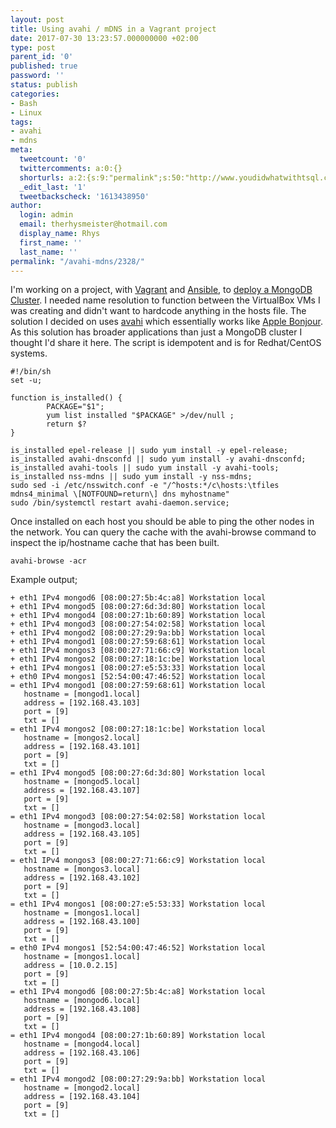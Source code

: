 ```yaml
---
layout: post
title: Using avahi / mDNS in a Vagrant project
date: 2017-07-30 13:23:57.000000000 +02:00
type: post
parent_id: '0'
published: true
password: ''
status: publish
categories:
- Bash
- Linux
tags:
- avahi
- mdns
meta:
  tweetcount: '0'
  twittercomments: a:0:{}
  shorturls: a:2:{s:9:"permalink";s:50:"http://www.youdidwhatwithtsql.com/avahi-mdns/2328/";s:7:"tinyurl";s:27:"http://tinyurl.com/ybevza3x";}
  _edit_last: '1'
  tweetbackscheck: '1613438950'
author:
  login: admin
  email: therhysmeister@hotmail.com
  display_name: Rhys
  first_name: ''
  last_name: ''
permalink: "/avahi-mdns/2328/"
---
```

I'm working on a project, with [Vagrant](https://www.vagrantup.com/) and [Ansible](https://www.ansible.com/), to [deploy a MongoDB Cluster](https://github.com/rhysmeister/MongoDBCluster). I needed name resolution to function between the VirtualBox VMs I was creating and didn't want to hardcode anything in the hosts file. The solution I decided on uses [avahi](https://www.avahi.org/) which essentially works like [Apple Bonjour](https://en.wikipedia.org/wiki/Bonjour_(software)). As this solution has broader applications than just a MongoDB cluster I thought I'd share it here. The script is idempotent and is for Redhat/CentOS systems.

```
#!/bin/sh
set -u;

function is_installed() {
        PACKAGE="$1";
        yum list installed "$PACKAGE" >/dev/null ;
        return $?
}

is_installed epel-release || sudo yum install -y epel-release;
is_installed avahi-dnsconfd || sudo yum install -y avahi-dnsconfd;
is_installed avahi-tools || sudo yum install -y avahi-tools;
is_installed nss-mdns || sudo yum install -y nss-mdns;
sudo sed -i /etc/nsswitch.conf -e "/^hosts:*/c\hosts:\tfiles mdns4_minimal \[NOTFOUND=return\] dns myhostname"
sudo /bin/systemctl restart avahi-daemon.service;
```

Once installed on each host you should be able to ping the other nodes in the network. You can query the cache with the avahi-browse command to inspect the ip/hostname cache that has been built.

```
avahi-browse -acr
```

Example output;

```
+ eth1 IPv4 mongod6 [08:00:27:5b:4c:a8] Workstation local
+ eth1 IPv4 mongod5 [08:00:27:6d:3d:80] Workstation local
+ eth1 IPv4 mongod4 [08:00:27:1b:60:89] Workstation local
+ eth1 IPv4 mongod3 [08:00:27:54:02:58] Workstation local
+ eth1 IPv4 mongod2 [08:00:27:29:9a:bb] Workstation local
+ eth1 IPv4 mongod1 [08:00:27:59:68:61] Workstation local
+ eth1 IPv4 mongos3 [08:00:27:71:66:c9] Workstation local
+ eth1 IPv4 mongos2 [08:00:27:18:1c:be] Workstation local
+ eth1 IPv4 mongos1 [08:00:27:e5:53:33] Workstation local
+ eth0 IPv4 mongos1 [52:54:00:47:46:52] Workstation local
= eth1 IPv4 mongod1 [08:00:27:59:68:61] Workstation local
   hostname = [mongod1.local]
   address = [192.168.43.103]
   port = [9]
   txt = []
= eth1 IPv4 mongos2 [08:00:27:18:1c:be] Workstation local
   hostname = [mongos2.local]
   address = [192.168.43.101]
   port = [9]
   txt = []
= eth1 IPv4 mongod5 [08:00:27:6d:3d:80] Workstation local
   hostname = [mongod5.local]
   address = [192.168.43.107]
   port = [9]
   txt = []
= eth1 IPv4 mongod3 [08:00:27:54:02:58] Workstation local
   hostname = [mongod3.local]
   address = [192.168.43.105]
   port = [9]
   txt = []
= eth1 IPv4 mongos3 [08:00:27:71:66:c9] Workstation local
   hostname = [mongos3.local]
   address = [192.168.43.102]
   port = [9]
   txt = []
= eth1 IPv4 mongos1 [08:00:27:e5:53:33] Workstation local
   hostname = [mongos1.local]
   address = [192.168.43.100]
   port = [9]
   txt = []
= eth0 IPv4 mongos1 [52:54:00:47:46:52] Workstation local
   hostname = [mongos1.local]
   address = [10.0.2.15]
   port = [9]
   txt = []
= eth1 IPv4 mongod6 [08:00:27:5b:4c:a8] Workstation local
   hostname = [mongod6.local]
   address = [192.168.43.108]
   port = [9]
   txt = []
= eth1 IPv4 mongod4 [08:00:27:1b:60:89] Workstation local
   hostname = [mongod4.local]
   address = [192.168.43.106]
   port = [9]
   txt = []
= eth1 IPv4 mongod2 [08:00:27:29:9a:bb] Workstation local
   hostname = [mongod2.local]
   address = [192.168.43.104]
   port = [9]
   txt = []
```

```

```

